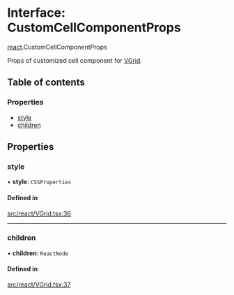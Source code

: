 # Interface: CustomCellComponentProps

[react](../modules/react.md).CustomCellComponentProps

Props of customized cell component for [VGrid](../modules/react.md#experimental_vgrid).

## Table of contents

### Properties

- [style](react.CustomCellComponentProps.md#style)
- [children](react.CustomCellComponentProps.md#children)

## Properties

### style

• **style**: `CSSProperties`

#### Defined in

[src/react/VGrid.tsx:36](https://github.com/inokawa/virtua/blob/128b4d1a/src/react/VGrid.tsx#L36)

___

### children

• **children**: `ReactNode`

#### Defined in

[src/react/VGrid.tsx:37](https://github.com/inokawa/virtua/blob/128b4d1a/src/react/VGrid.tsx#L37)
